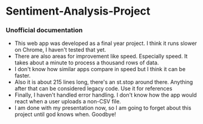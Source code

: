 # Sentiment-Analysis-Project


### Unofficial documentation <br>
* This web app was developed as a final year project. I think it runs slower on Chrome, I haven't tested that yet. <br>
* There are also areas for improvement like speed. Especially speed. It takes about a minute to process a thousand rows of data. <br> 
* I don't know how similar apps compare in speed but I think it can be faster. <br>
* Also it is about 215 lines long, there's an st.stop around there. Anything after that can be considered legacy code. Use it for references <br>
* Finally, I haven't handled error handling. I don't know how the app would react when a user uploads a non-CSV file.
* I am done with my presentation now, so I am going to forget about this project until god knows when. Goodbye!

